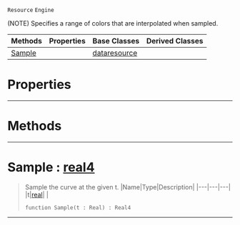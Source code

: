  `Resource` `Engine`



(NOTE) Specifies a range of colors that are interpolated when sampled.

|Methods|Properties|Base Classes|Derived Classes|
|---|---|---|---|
|[ Sample](https://plasmaengine.github.io/PlasmaDocs/Plasma1/C++/code_reference/class_reference/colorgradient.md#sample-plasma-engine-docum)| |[dataresource](https://plasmaengine.github.io/PlasmaDocs/Plasma1/C++/code_reference/class_reference/dataresource.md)| |


 #  Properties


---  
 #  Methods


---  
 #  Sample : [real4](https://plasmaengine.github.io/PlasmaDocs/Plasma1/C++/code_reference/lightning_base_types/real4.md)

> Sample the curve at the given t.
> |Name|Type|Description|
> |---|---|---|
> |t|[real](https://plasmaengine.github.io/PlasmaDocs/Plasma1/C++/code_reference/lightning_base_types/real.md)| |
> ``` lang=cpp, name=Lightning
> function Sample(t : Real) : Real4
> ``` 


---  
 

 
